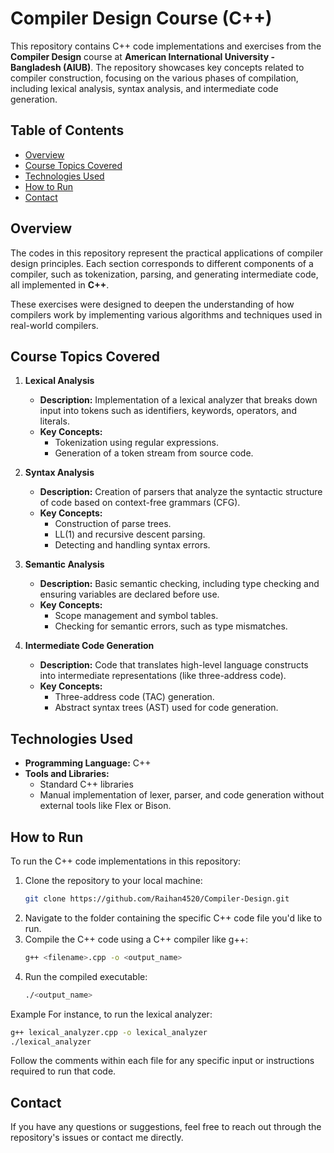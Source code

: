 # Compiler Design Course (C++)

This repository contains C++ code implementations and exercises from the **Compiler Design** course at **American International University - Bangladesh (AIUB)**. The repository showcases key concepts related to compiler construction, focusing on the various phases of compilation, including lexical analysis, syntax analysis, and intermediate code generation.

## Table of Contents
- [Overview](#overview)
- [Course Topics Covered](#course-topics-covered)
- [Technologies Used](#technologies-used)
- [How to Run](#how-to-run)
- [Contact](#contact)

## Overview

The codes in this repository represent the practical applications of compiler design principles. Each section corresponds to different components of a compiler, such as tokenization, parsing, and generating intermediate code, all implemented in **C++**.

These exercises were designed to deepen the understanding of how compilers work by implementing various algorithms and techniques used in real-world compilers.

## Course Topics Covered

1. **Lexical Analysis**  
   - **Description:** Implementation of a lexical analyzer that breaks down input into tokens such as identifiers, keywords, operators, and literals.
   - **Key Concepts:** 
     - Tokenization using regular expressions.
     - Generation of a token stream from source code.

2. **Syntax Analysis**  
   - **Description:** Creation of parsers that analyze the syntactic structure of code based on context-free grammars (CFG).
   - **Key Concepts:**
     - Construction of parse trees.
     - LL(1) and recursive descent parsing.
     - Detecting and handling syntax errors.

3. **Semantic Analysis**  
   - **Description:** Basic semantic checking, including type checking and ensuring variables are declared before use.
   - **Key Concepts:**
     - Scope management and symbol tables.
     - Checking for semantic errors, such as type mismatches.

4. **Intermediate Code Generation**  
   - **Description:** Code that translates high-level language constructs into intermediate representations (like three-address code).
   - **Key Concepts:**
     - Three-address code (TAC) generation.
     - Abstract syntax trees (AST) used for code generation.

## Technologies Used

- **Programming Language:** C++
- **Tools and Libraries:**
  - Standard C++ libraries
  - Manual implementation of lexer, parser, and code generation without external tools like Flex or Bison.

## How to Run

To run the C++ code implementations in this repository:

1. Clone the repository to your local machine:
   ```bash
   git clone https://github.com/Raihan4520/Compiler-Design.git
2. Navigate to the folder containing the specific C++ code file you'd like to run.
3. Compile the C++ code using a C++ compiler like g++:
   ```bash
   g++ <filename>.cpp -o <output_name>
4. Run the compiled executable:
   ```bash
   ./<output_name>

Example
For instance, to run the lexical analyzer:
```bash
g++ lexical_analyzer.cpp -o lexical_analyzer
./lexical_analyzer
```

Follow the comments within each file for any specific input or instructions required to run that code.

## Contact

If you have any questions or suggestions, feel free to reach out through the repository's issues or contact me directly.
